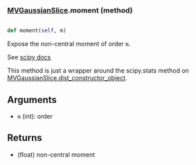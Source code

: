 ### [MVGaussianSlice](MVGaussianSlice.md).moment (method)


```py

def moment(self, m)

```



Expose the non-central moment of order `m`.

See [scipy docs](https://docs.scipy.org/doc/scipy/reference/generated/scipy.stats.rv_continuous.moment.html)

This method is just a wrapper around the scipy.stats method on
[MVGaussianSlice.dist_constructor_object](MVGaussianSlice.dist_constructor_object.md).

Arguments
----------
* `m` (int): order

Returns
---------
* (float) non-central moment

